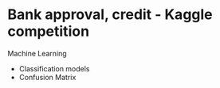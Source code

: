# Bank approval, credit - Kaggle competition

Machine Learning
- Classification models
- Confusion Matrix
